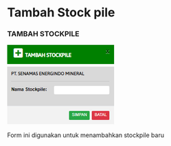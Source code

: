 # Tambah Stock pile

### TAMBAH STOCKPILE

![](<../../.gitbook/assets/tambah stockpile.PNG>)

Form ini digunakan untuk menambahkan stockpile baru
